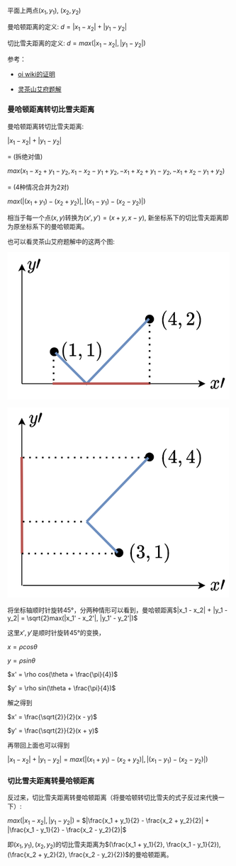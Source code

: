 平面上两点$(x_1, y_1)$, $(x_2, y_2)$

曼哈顿距离的定义: $d = |x_1 - x_2| + |y_1 - y_2|$

切比雪夫距离的定义: $d = max(|x_1 - x_2|, |y_1 - y_2|)$

参考：

* [oi wiki的证明](https://oi-wiki.org/geometry/distance/#%E8%AF%81%E6%98%8E)

* [灵茶山艾府题解](https://leetcode.cn/problems/minimize-manhattan-distances/solutions/2716755/tu-jie-man-ha-dun-ju-chi-heng-deng-shi-b-op84/)

### 曼哈顿距离转切比雪夫距离

曼哈顿距离转切比雪夫距离:

$|x_1 - x_2| + |y_1 - y_2|$

= (拆绝对值)

$max(x_1 - x_2 + y_1 - y_2, x_1 - x_2 - y_1 + y_2, -x_1 + x_2 + y_1 - y_2, -x_1 + x_2 - y_1 + y_2)$

= (4种情况合并为2对)

$max(|(x_1 + y_1) - (x_2 + y_2)|, |(x_1 - y_1) - (x_2 - y_2)|)$

相当于每一个点$(x, y)$转换为$(x', y') = (x + y, x - y)$, 新坐标系下的切比雪夫距离即为原坐标系下的曼哈顿距离。

也可以看灵茶山艾府题解中的这两个图:

![灵茶山艾府题解图1](灵茶山艾府题解图1.png)

![灵茶山艾府题解图2](灵茶山艾府题解图2.png)

将坐标轴顺时针旋转45°，分两种情形可以看到，曼哈顿距离$|x_1 - x_2| + |y_1 - y_2| = \sqrt{2}max(|x_1' - x_2'|, |y_1' - y_2'|)$

这里$x',y'$是顺时针旋转45°的变换，

$x = \rho cos\theta$

$y = \rho sin\theta$

$x' = \rho cos(\theta + \frac{\pi}{4})$

$y' = \rho sin(\theta + \frac{\pi}{4})$

解之得到

$x' = \frac{\sqrt{2}}{2}(x - y)$

$y' = \frac{\sqrt{2}}{2}(x + y)$

再带回上面也可以得到

$|x_1 - x_2| + |y_1 - y_2| = max(|(x_1 + y_1) - (x_2 + y_2)|, |(x_1 - y_1) - (x_2 - y_2)|)$

### 切比雪夫距离转曼哈顿距离

反过来，切比雪夫距离转曼哈顿距离（将曼哈顿转切比雪夫的式子反过来代换一下）:

$max(|x_1 - x_2|, |y_1 - y_2|)$ = $|\frac{x_1 + y_1}{2} - \frac{x_2 + y_2}{2}| + |\frac{x_1 - y_1}{2} - \frac{x_2 - y_2}{2}|$

即$(x_1, y_1), (x_2, y_2)$的切比雪夫距离为$(\frac{x_1 + y_1}{2}, \frac{x_1 - y_1}{2}),(\frac{x_2 + y_2}{2}, \frac{x_2 - y_2}{2})$的曼哈顿距离。
